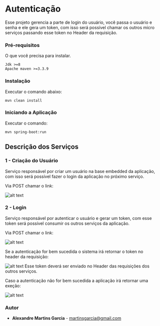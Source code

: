 # Autenticação

Esse projeto gerencia a parte de login do usuário, você passa o usuário e senha e ele gera um token, com isso será possível chamar os outros micro serviços passando esse token no Header da requisição.


### Pré-requisitos

O que você precisa para instalar.

```
Jdk >=8
Apache maven >=3.3.9
```

### Instalação

Executar o comando abaixo:

```
mvn clean install 
```

### Iniciando a Aplicação

Executar o comando:

```
mvn spring-boot:run
```

## Descrição dos Serviços

### 1 - Criação do Usuário
Serviço responsável por criar um usuário na base embedded da aplicação, com isso será possível fazer o login da aplicação no próximo serviço.

Via POST chamar o link:

![alt text](https://github.com/springboot-angular/imagens/blob/master/login4.png)


### 2 - Login
Serviço responsável por autenticar o usuário e gerar um token, com esse token será possível consumir os outros serviços da aplicação.

Via POST chamar o link:

![alt text](https://github.com/springboot-angular/imagens/blob/master/login1.png)

Se a autenticação for bem sucedida o sistema irá retornar o token no header da requisição:

![alt text](https://github.com/springboot-angular/imagens/blob/master/login2.png)
Esse token deverá ser enviado no Header das requisições dos outros serviços.

Caso a autenticação não for bem sucedida a aplicação irá retornar uma exeção:

![alt text](https://github.com/springboot-angular/imagens/blob/master/login3.png)



### Autor

* **Alexandre Martins Garcia** - martinsgarcia@gmail.com
